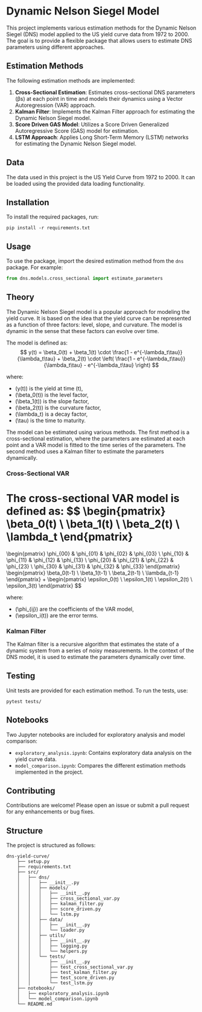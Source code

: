 # Dynamic Nelson Siegel Model

This project implements various estimation methods for the Dynamic Nelson Siegel (DNS) model applied to the US yield curve data from 1972 to 2000. The goal is to provide a flexible package that allows users to estimate DNS parameters using different approaches.

## Estimation Methods

The following estimation methods are implemented:

1. **Cross-Sectional Estimation**: Estimates cross-sectional DNS parameters (βs) at each point in time and models their dynamics using a Vector Autoregression (VAR) approach.
2. **Kalman Filter**: Implements the Kalman Filter approach for estimating the Dynamic Nelson Siegel model.
3. **Score Driven GAS Model**: Utilizes a Score Driven Generalized Autoregressive Score (GAS) model for estimation.
4. **LSTM Approach**: Applies Long Short-Term Memory (LSTM) networks for estimating the Dynamic Nelson Siegel model.

## Data

The data used in this project is the US Yield Curve from 1972 to 2000. It can be loaded using the provided data loading functionality.

## Installation

To install the required packages, run:

```
pip install -r requirements.txt
```

## Usage

To use the package, import the desired estimation method from the `dns` package. For example:

```python
from dns.models.cross_sectional import estimate_parameters
```

## Theory
The Dynamic Nelson Siegel model is a popular approach for modeling the yield curve. It is based on the idea that the yield curve can be represented as a function of three factors: level, slope, and curvature. The model is dynamic in the sense that these factors can evolve over time.

The model is defined as:
$$
y(t) = \beta_0(t) + \beta_1(t) \cdot \frac{1 - e^{-\lambda_t\tau}}{\lambda_t\tau} + \beta_2(t) \cdot \left( \frac{1 - e^{-\lambda_t\tau}}{\lambda_t\tau} - e^{-\lambda_t\tau} \right)
$$

where:
- \(y(t)\) is the yield at time \(t\),
- \(\beta_0(t)\) is the level factor,
- \(\beta_1(t)\) is the slope factor,
- \(\beta_2(t)\) is the curvature factor,
- \(\lambda_t\) is a decay factor,
- \(\tau\) is the time to maturity.

The model can be estimated using various methods. The first method is a cross-sectional estimation, where the parameters are estimated at each point and a VAR model is fitted to the time series of the parameters. The second method uses a Kalman filter to estimate the parameters dynamically.

### Cross-Sectional VAR
The cross-sectional VAR model is defined as:
$$
\begin{pmatrix}
\beta_0(t) \\
\beta_1(t) \\
\beta_2(t) \\
\lambda_t
\end{pmatrix}
=
\begin{pmatrix}
\phi_{00} & \phi_{01} & \phi_{02} & \phi_{03} \\
\phi_{10} & \phi_{11} & \phi_{12} & \phi_{13} \\
\phi_{20} & \phi_{21} & \phi_{22} & \phi_{23} \\
\phi_{30} & \phi_{31} & \phi_{32} & \phi_{33}
\end{pmatrix}
\begin{pmatrix}
\beta_0(t-1) \\
\beta_1(t-1) \\
\beta_2(t-1) \\
\lambda_{t-1}
\end{pmatrix}
+
\begin{pmatrix}
\epsilon_0(t) \\
\epsilon_1(t) \\
\epsilon_2(t) \\
\epsilon_3(t)
\end{pmatrix}
$$

where:
- \(\phi_{ij}\) are the coefficients of the VAR model,
- \(\epsilon_i(t)\) are the error terms.



### Kalman Filter
The Kalman filter is a recursive algorithm that estimates the state of a dynamic system from a series of noisy measurements. In the context of the DNS model, it is used to estimate the parameters dynamically over time.




## Testing

Unit tests are provided for each estimation method. To run the tests, use:

```
pytest tests/
```

## Notebooks

Two Jupyter notebooks are included for exploratory analysis and model comparison:

- `exploratory_analysis.ipynb`: Contains exploratory data analysis on the yield curve data.
- `model_comparison.ipynb`: Compares the different estimation methods implemented in the project.

## Contributing

Contributions are welcome! Please open an issue or submit a pull request for any enhancements or bug fixes.

## Structure
The project is structured as follows:

```
dns-yield-curve/
    ├── setup.py
    ├── requirements.txt
    ├── src/
    │   ├── dns/
    │   │   ├── __init__.py
    │   │   ├── models/
    │   │   │   ├── __init__.py
    │   │   │   ├── cross_sectional_var.py
    │   │   │   ├── kalman_filter.py
    │   │   │   ├── score_driven.py
    │   │   │   └── lstm.py
    │   │   ├── data/
    │   │   │   ├── __init__.py
    │   │   │   └── loader.py
    │   │   ├── utils/
    │   │   │   ├── __init__.py
    │   │   │   ├── logging.py
    │   │   │   └── helpers.py
    │   │   └── tests/
    │   │       ├── __init__.py
    │   │       ├── test_cross_sectional_var.py
    │   │       ├── test_kalman_filter.py
    │   │       ├── test_score_driven.py
    │   │       └── test_lstm.py
    ├── notebooks/
    │   ├── exploratory_analysis.ipynb
    │   └── model_comparison.ipynb
    └── README.md
```

